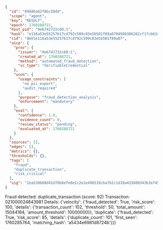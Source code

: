 ```json
{
  "id": "898d6a62f8bc50dd",
  "scope": "agent",
  "key": "RESULT",
  "epoch": 1760288721,
  "host_pid": "9e6742732c60:1",
  "hash": "e116a53e55257617cd792c509c83e5b501f89a0704998386282cf1fcb62e27e0",
  "cid": "QmV1e116a53e55257617cd792c509c83e5b501f89a07",
  "aicp": {
    "prov": {
      "issuer": "9e6742732c60:1",
      "created_at": 1760288721,
      "method": "automated_fraud_detection",
      "vc_type": "VerifiableCredential"
    },
    "ucon": {
      "usage_constraints": [
        "no_pii_export",
        "audit_required"
      ],
      "purpose": "fraud_detection_analysis",
      "enforcement": "mandatory"
    },
    "eval": {
      "confidence": 1.0,
      "evidence_count": 0,
      "review_status": "pending",
      "evaluated_at": 1760288721
    }
  },
  "sources": [],
  "edges": [],
  "metrics": {},
  "thresholds": {},
  "tags": [
    "fraud",
    "duplicate_transaction",
    "risk_critical"
  ],
  "sig": "2ea530b08d41d70b6efe8e1c2e1e498518cba7b2c1d19a435680343b3e7452e1"
}
```

Fraud detected: duplicate_transaction (score: 92)
Transaction: 021000024843981
Details: {'velocity': {'fraud_detected': True, 'risk_score': 100, 'details': {'transaction_count': 102, 'threshold': 50, 'total_amount': 15044184, 'amount_threshold': 10000000}}, 'duplicate': {'fraud_detected': True, 'risk_score': 85, 'details': {'duplicate_count': 101, 'first_seen': 1760285764, 'matching_hash': 'a5434e6981d8724b'}}}
